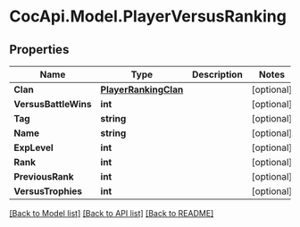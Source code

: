 # CocApi.Model.PlayerVersusRanking
## Properties

Name | Type | Description | Notes
------------ | ------------- | ------------- | -------------
**Clan** | [**PlayerRankingClan**](PlayerRankingClan.md) |  | [optional] 
**VersusBattleWins** | **int** |  | [optional] 
**Tag** | **string** |  | [optional] 
**Name** | **string** |  | [optional] 
**ExpLevel** | **int** |  | [optional] 
**Rank** | **int** |  | [optional] 
**PreviousRank** | **int** |  | [optional] 
**VersusTrophies** | **int** |  | [optional] 

[[Back to Model list]](../README.md#documentation-for-models) [[Back to API list]](../README.md#documentation-for-api-endpoints) [[Back to README]](../README.md)


